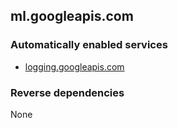 ## ml.googleapis.com

### Automatically enabled services

* [logging.googleapis.com](../logging.googleapis.com/)

### Reverse dependencies

None
